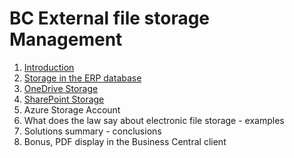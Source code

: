 
# BC External file storage Management

1. [Introduction](https://github.com/BMSPedro/BCFileStorage/blob/main/introduction.md)
2. [Storage in the ERP database](https://github.com/BMSPedro/BCFileStorage/blob/main/database.md)
6. [OneDrive Storage](https://github.com/BMSPedro/BCFileStorage/blob/main/Onedrive.md)
7. [SharePoint Storage](https://github.com/BMSPedro/BCFileStorage/blob/main/SharePoint.md)
8. Azure Storage Account
9. What does the law say about electronic file storage - examples
10. Solutions summary - conclusions
11. Bonus, PDF display in the Business Central client
   
